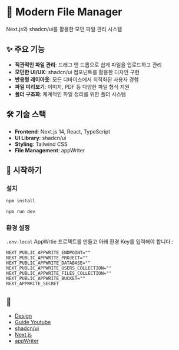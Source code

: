 # 📁 Modern File Manager

Next.js와 shadcn/ui를 활용한 모던 파일 관리 시스템

## ✨ 주요 기능

- **직관적인 파일 관리**: 드래그 앤 드롭으로 쉽게 파일을 업로드하고 관리
- **모던한 UI/UX**: shadcn/ui 컴포넌트를 활용한 디자인 구현
- **반응형 레이아웃**: 모든 디바이스에서 최적화된 사용자 경험
- **파일 미리보기**: 이미지, PDF 등 다양한 파일 형식 지원
- **폴더 구조화**: 체계적인 파일 정리를 위한 폴더 시스템

## 🛠 기술 스택

- **Frontend**: Next.js 14, React, TypeScript
- **UI Library**: shadcn/ui
- **Styling**: Tailwind CSS
- **File Management**: appWriter

## 🚀 시작하기

### 설치
```bash
npm install

npm run dev
```

### 환경 설정
`.env.local` AppWrtie 프로젝트를 만들고 아래 환경 Key를 입력해야 합니다.:
```
NEXT_PUBLIC_APPWRITE_ENDPOINT=""
NEXT_PUBLIC_APPWRITE_PROJECT=""
NEXT_PUBLIC_APPWRITE_DATABASE=""
NEXT_PUBLIC_APPWRITE_USERS_COLLECTION=""
NEXT_PUBLIC_APPWRITE_FILES_COLLECTION=""
NEXT_PUBLIC_APPWRITE_BUCKET=""
NEXT_APPWRITE_SECRET
```

## 👏 
- [Design](https://ui8.net/phuong-designer/products/storage-management-dashboard?rel=jsm)
- [Guide Youtube](https://youtu.be/lie0cr3wESQ?feature=shared)
- [shadcn/ui](https://ui.shadcn.com/)
- [Next.js](https://nextjs.org/)
- [appWriter](https://appwriter.com/)